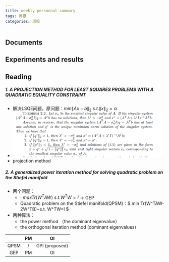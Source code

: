```yaml
---
title: weekly personnal summary
tags: 周报
categories: 周报
---
```


## Documents


## Experiments and results






## Reading
##### 1. A PROJECTION METHOD FOR LEAST SQUARES PROBLEMS WITH A QUADRATIC EQUALITY CONSTRAINT
- 解决LSQE问题，原问题：$min \|Ax-b\|_2~s.t.\|x\|_2=\alpha$
- ![enter description here](./images/1606114240410.png)
- projection method 

##### 2. A generalized power iteration method for solving quadratic problem on the Stiefel manifold
- 两个问题：
	- : $max Tr(W^TAW)~s.t. W^TW=I$ $\rightarrow$ GEP
	- Quadratic problem on the Stiefel manifold(QPSM)：$ min Tr(W^TAW-2W^TB)~s.t. W^TW=I $ 
- 两种算法：
	-  the power method （the dominant eigenvalue） 
	-  the orthogonal iteration method  (dominant eigenvalues)


|  | PM|OI |
| :------:| :------: | :------: |
| QPSM | / | GPI (proposed) |
| GEP | PM | OI |